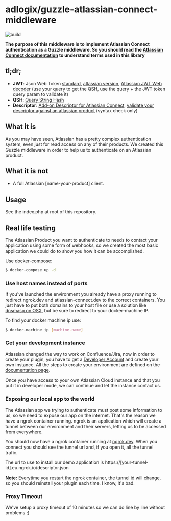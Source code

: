 adlogix/guzzle-atlassian-connect-middleware
===========================================

![build](https://travis-ci.org/adlogix/guzzle-atlassian-connect-middleware.svg?branch=develop)

__The purpose of this middleware is to implement Atlassian Connect authentication as a Guzzle middleware. So you should read the [Atlassian Connect documentation](https://developer.atlassian.com/static/connect/docs/latest/index.html) to understand terms used in this library__

## tl;dr;
* __JWT__: Json Web Token [standard](http://jwt.io/), [atlassian version](https://developer.atlassian.com/static/connect/docs/latest/concepts/understanding-jwt.html), [Atlassian JWT Web decoder](http://jwt-decoder.herokuapp.com/jwt/decode) (use your query to get the QSH, use the query + the JWT token query param to validate it) 
* __QSH__: [Query String Hash](https://developer.atlassian.com/static/connect/docs/latest/concepts/understanding-jwt.html#qsh)
* __Descriptor__: [Add-on Descriptor for Atlassian Connect](https://developer.atlassian.com/static/connect/docs/latest/modules/), [validate your descriptor against an atlassian product](https://atlassian-connect-validator.herokuapp.com/validate) (syntax check only) 

## What it is
As you may have seen, Atlassian has a pretty complex authentication system, even just for read access on any of their products. We created this Guzzle middleware in order to help us to authenticate on an Atlassian product.

## What it is not
* A full Atlassian \[name-your-product\] client.

## Usage

See the index.php at root of this repository.

## Real life testing

The Atlassian Product you want to authenticate to needs to contact your application using some form of webhooks, so we created the most basic application we could do to show you how it can be accomplished.

Use docker-compose:

```bash
$ docker-compose up -d
```


### Use host names instead of ports

If you've launched the environment you already have a proxy running to redirect ngrok.dev and atlassian-connect.dev to the correct containers.
You just have to put both domains to your host file or use a solution like [dnsmasq on OSX](https://passingcuriosity.com/2013/dnsmasq-dev-osx/), but be sure to redirect to your docker-machine IP.

To find your docker machine ip use:

```bash
$ docker-machine ip [machine-name]
```


### Get your development instance

Atlassian changed the way to work on Confluence/Jira, now in order to create your plugin, you have to get a [Developer Account](http://go.atlassian.com/cloud-dev) and create your own instance. All the steps to create your environment are defined on the [documentation page](https://developer.atlassian.com/static/connect/docs/latest/guides/development-setup.html).
 
Once you have access to your own Atlassian Cloud instance and that you put it in developer mode, we can continue and let the instance contact us.

### Exposing our local app to the world

The Atlassian app we trying to authenticate must post some information to us, so we need to expose our app on the internet. That's the reason we have a ngrok container running. ngrok is an application which will create a tunnel between our environment and their servers, letting us to be accessed from everywhere.
  
You should now have a ngrok container running at [ngrok.dev](http://ngrok.dev). When you connect you should see the tunnel url and, if you open it, all the tunnel trafic.

The url to use to install our demo application is https://[your-tunnel-id].eu.ngrok.io/descriptor.json 

__Note:__ Everytime you restart the ngrok container, the tunnel id will change, so you should reinstall your plugin each time. I know, it's bad.

### Proxy Timeout

We've setup a proxy timeout of 10 minutes so we can do line by line without problems ;)
